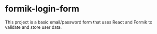 # formik-login-form
This project is a basic email/password form that uses React and Formik to validate and store user data.
